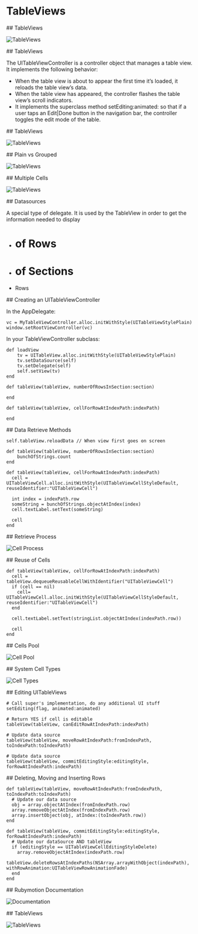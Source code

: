 # TableViews

<slide>
## TableViews

![](tableview.png "TableViews") 

</slide>

<slide>
## TableViews

The UITableViewController is a controller object that manages a table view. It implements the following behavior:

+ When the table view is about to appear the first time it’s loaded, it reloads the table view’s data.
+ When the table view has appeared, the controller flashes the table view’s scroll indicators. 
+ It implements the superclass method setEditing:animated: so that if a user taps an Edit|Done button in the navigation bar, the controller toggles the edit mode of the table.

</slide>

<slide>
## TableViews

![](anatomy.png "TableViews") 

</slide>

<slide>
## Plain vs Grouped

![](plainvsgrouped.png "TableViews") 

</slide>

<slide>
## Multiple Cells

![](multiplecells.png "TableViews") 

</slide>

<slide>
## Datasources

A special type of delegate. It is used by the TableView in order to get the information needed to display

+ # of Rows
+ # of Sections
+ Rows

</slide>

<slide>
## Creating an UITableViewController

In the AppDelegate:

    vc = MyTableViewController.alloc.initWithStyle(UITableViewStylePlain)
    window.setRootViewController(vc)

In your TableViewController subclass:

    def loadView
        tv = UITableView.alloc.initWithStyle(UITableViewStylePlain)
        tv.setDataSource(self)
        tv.setDelegate(self)
        self.setView(tv)
    end

    def tableView(tableView, numberOfRowsInSection:section)

    end

    def tableView(tableView, cellForRowAtIndexPath:indexPath)

    end

</slide>

<slide>
## Data Retrieve Methods

    self.tableView.reloadData // When view first goes on screen        
        
    def tableView(tableView, numberOfRowsInSection:section)
        bunchOfStrings.count
    end

    def tableView(tableView, cellForRowAtIndexPath:indexPath)
      cell = UITableViewCell.alloc.initWithStyle(UITableViewCellStyleDefault, reuseIdentifier:"UITableViewCell")

      int index = indexPath.row
      someString = bunchOfStrings.objectAtIndex(index)
      cell.textLabel.setText(someString)

      cell
    end

</slide>

<slide>
## Retrieve Process

![](cellprocess.png "Cell Process") 

</slide>

<slide>
## Reuse of Cells

    def tableView(tableView, cellForRowAtIndexPath:indexPath) 
      cell = tableView.dequeueReusableCellWithIdentifier("UITableViewCell") 
      if (cell == nil) 
        cell= UITableViewCell.alloc.initWithStyle(UITableViewCellStyleDefault, reuseIdentifier:"UITableViewCell")
      end

      cell.textLabel.setText(stringList.objectAtIndex(indexPath.row)) 
        
      cell 
    end

</slide>

<slide>
## Cells Pool

![](cellbank.png "Cell Pool") 

</slide>

<slide>
## System Cell Types

![](celltypes.png "Cell Types") 

</slide>

<slide>
## Editing UITableViews

    # Call super's implementation, do any additional UI stuff
    setEditing(flag, animated:animated)
         
    # Return YES if cell is editable
    tableView(tableView, canEditRowAtIndexPath:indexPath)
     
    # Update data source
    tableView(tableView, moveRowAtIndexPath:fromIndexPath, toIndexPath:toIndexPath)

    # Update data source        
    tableView(tableView, commitEditingStyle:editingStyle, forRowAtIndexPath:indexPath)

</slide>

<slide>
## Deleting, Moving and Inserting Rows

    def tableView(tableView, moveRowAtIndexPath:fromIndexPath, toIndexPath:toIndexPath)
      # Update our data source
      obj = array.objectAtIndex(fromIndexPath.row)
      array.removeObjectAtIndex(fromIndexPath.row)
      array.insertObject(obj, atIndex:(toIndexPath.row))
    end

    def tableView(tableView, commitEditingStyle:editingStyle, forRowAtIndexPath:indexPath)
      # Update our dataSource AND tableView
      if (editingStyle == UITableViewCellEditingStyleDelete) 
        array.removeObjectAtIndex(indexPath.row) 
        tableView.deleteRowsAtIndexPaths(NSArray.arrayWithObject(indexPath), withRowAnimation:UITableViewRowAnimationFade) 
      end
    end

</slide>

<slide>
## Rubymotion Documentation

![](documentation.png "Documentation") 

</slide>
    
<slide>
## TableViews

![](tableview.png "TableViews") 

</slide>
